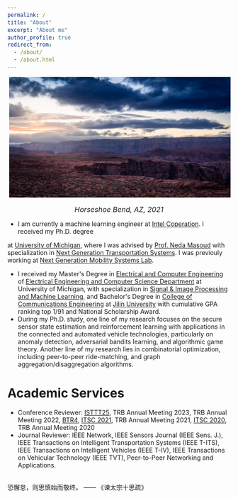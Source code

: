 ```yaml
---
permalink: /
title: "About"
excerpt: "About me"
author_profile: true
redirect_from: 
  - /about/
  - /about.html
---
```


<p align="center">
  <img src="/images/horseshoe_bend.jpg?raw=true" alt="Photo" style="width: 500px;"/> 
</p>

<p align = "center">
<font size="3"><span style="font-style: italic;">Horseshoe Bend, AZ, 2021</span></font>
</p>

<!-- # About Me -->
* I am currently a machine learning engineer at [Intel Coperation](https://www.intel.com/content/www/us/en/homepage.html). I received my Ph.D. degree
<!-- in the [Department of Civil and Environmental Engineering](https://cee.engin.umich.edu/)  -->
at [University of Michigan](https://umich.edu/), where I was advised by [Prof. Neda Masoud](https://cee.engin.umich.edu/people/masoud-neda/) with specialization in [Next Generation Transportation Systems](https://cee.engin.umich.edu/research/infrastructure/transportation/). I was previouly working at [Next Generation Mobility Systems Lab](http://www-personal.umich.edu/~nmasoud/index.html).
* I received my Master's Degree in [Electrical and Computer Engineering](https://ece.engin.umich.edu/) of [Electrical Engineering and Computer Science Department](https://eecs.engin.umich.edu/) at University of Michigan, with specialization in [Signal & Image Processing and Machine Learning](https://ece.engin.umich.edu/research/research-areas/signal-image-processing-and-machine-learning/), and Bachelor's Degree in [College of Communications Engineering](https://dce.jlu.edu.cn/ENGLISH/HOM.htm) at [Jilin University](http://global.jlu.edu.cn/) with cumulative GPA ranking top 1/91 and National Scholarship Award. 
* During my Ph.D. study, one line of my research focuses on the secure sensor state estimation and reinforcement learning with applications in the connected and automated vehicle technologies, particularly on anomaly detection, adversarial bandits learning, and algorithmic game theory. Another line of my research lies in combinatorial optimization, including peer-to-peer ride-matching, and graph aggregation/disaggregation algorithms. 

# Academic Services
* Conference Reviewer: [ISTTT25](https://limos.engin.umich.edu/isttt25/), TRB Annual Meeting 2023, TRB Annual Meeting 2022, [BTR4](https://easychair.org/cfp/BTR4), [ITSC 2021](https://2021.ieee-itsc.org/), TRB Annual Meeting 2021, [ITSC 2020](https://www.ieee-itsc2020.org/), TRB Annual Meeting 2020
* Journal Reviewer: IEEE Network, IEEE Sensors Journal (IEEE Sens. J.), IEEE Transactions on Intelligent Transportation Systems (IEEE T-ITS), IEEE Transactions on Intelligent Vehicles (IEEE T-IV), IEEE Transactions on Vehicular Technology (IEEE TVT), Peer-to-Peer Networking and Applications.

<br>恐懈怠，则思慎始而敬终。 ——  《谏太宗十思疏》
